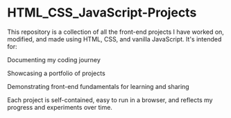 # HTML_CSS_JavaScript-Projects
This repository is a collection of all the front-end projects I have worked on, modified, and made using HTML, CSS, and vanilla JavaScript. It's intended for:

Documenting my coding journey

Showcasing a portfolio of projects

Demonstrating front-end fundamentals for learning and sharing

Each project is self-contained, easy to run in a browser, and reflects my progress and experiments over time.
